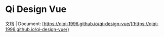 # Qi Design Vue

文档 | Document: [https://qiqi-1996.github.io/qi-design-vue/](https://qiqi-1996.github.io/qi-design-vue/)